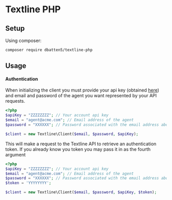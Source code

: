 # Textline PHP

## Setup

Using composer:

```bash
composer require dbatten5/textline-php
```

## Usage

#### Authentication

When initializing the client you must provide your api key (obtained
[here](https://application.textline.com/organization/api_settings)) and email
and password of the agent you want represented by your API requests.

```php
<?php
$apiKey = "ZZZZZZZZ"; // Your account api key
$email = "agent@acme.com"; // Email address of the agent
$password = "XXXXXX"; // Password associated with the email address above

$client = new Textline\Client($email, $password, $apiKey);
```

This will make a request to the Textline API to retrieve an authentication
token. If you already know you token you may pass it in as the fourth argument


```php
<?php
$apiKey = "ZZZZZZZZ"; // Your account api key
$email = "agent@acme.com"; // Email address of the agent
$password = "XXXXXX"; // Password associated with the email address above
$token = 'YYYYYYYY';

$client = new Textline\Client($email, $password, $apiKey, $token);
```
